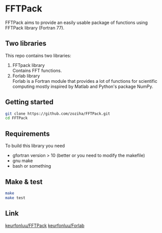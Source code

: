 # FFTPack
FFTPack aims to provide an easily usable package of functions using FFTPack library (Fortran 77).

## Two libraries
This repo contains two libraries:
1. FFTpack library  
   Contains FFT functions.
2. Forlab library  
   Forlab is a Fortran module that provides a lot of functions for scientific computing 
   mostly inspired by Matlab and Python's package NumPy.

## Getting started
```bash
git clone https://github.com/zoziha/FFTPack.git
cd FFTPack

```

## Requirements
To build this library you need
+ gfortran version > 10 (better or you need to modify the makefile)
+ gnu make
+ bash or something

## Make & test
```bash
make
make test

```

## Link
[keurfonluu/FFTPack](https://github.com/keurfonluu/FFTPack)
[keurfonluu/Forlab](https://github.com/keurfonluu/Forlab)
